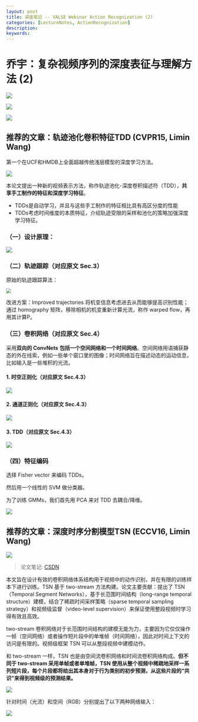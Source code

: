 ```yaml
---
layout: post
title: 讲座笔记 -- VALSE Webinar Action Recognization (2)
categories: [LectureNotes, ActionRecognization]
description: 
keywords: 
---
```


# 乔宇：复杂视频序列的深度表征与理解方法 (2)

![](/images/VALSE/actionRecognization3.png)

![](/images/VALSE/actionRecognization4.png)

![](/images/VALSE/actionRecognization5.png)

## 推荐的文章：轨迹池化卷积特征TDD (CVPR15, Limin Wang)

第一个在UCF和HMDB上全面超越传统浅层模型的深度学习方法。

![](/images/VALSE/actionRecognization6.png)

本论文提出一种新的视频表示方法，称作轨迹池化-深度卷积描述符（TDD），**共享手工制作的特征和深度学习特征**。

- TDDs是自动学习，并且与这些手工制作的特征相比具有高区分度的性能
- TDDs考虑时间维度的本质特征，介绍轨迹受限的采样和池化的策略加强深度学习特征。 

### （一）设计原理：

![](/images/VALSE/actionRecognization7.png)

### （二）轨迹跟踪（对应原文 Sec.3）

原始的轨迹跟踪算法：

<img src="https://oscdn.geek-share.com/Uploads/Images/Content/201911/04/520bdaeeda17c5abbd52dd88e8ce3775" style="zoom:80%;" />

改进方案：Improved trajectories 将机变信息考虑进去从而能够提高识别性能；通过 homography 矩阵，移除相机的机变重新计算光流，称作 warped flow，再用其计算P。

### （三）卷积网络（对应原文 Sec.4）

采用**双向的 ConvNets** **包括一个空间网络和一个时间网络**。空间网络用语捕获静态的外在线索，例如一些单个窗口里的图像；时间网络旨在描述动态的运动信息，比如输入是一些堆积的光流。

#### 1. 时空正则化（对应原文 Sec.4.3）

![](/images/VALSE/actionRecognization8.png)

#### 2. 通道正则化（对应原文 Sec.4.3）

![](/images/VALSE/actionRecognization9.png)

#### 3. TDD（对应原文 Sec.4.3）

![](/images/VALSE/actionRecognization10.png)

### （四）特征编码

选择 Fisher vector 来编码 TDDs。

然后用一个线性的 SVM 做分类器。

为了训练 GMMs，我们首先用 PCA 来对 TDD 去耦合/降维。 

![](/images/VALSE/actionRecognization11.png)

## 推荐的文章：深度时序分割模型TSN (ECCV16, Limin Wang)

![](/images/VALSE/actionRecognization12.png)

> 论文笔记: [CSDN](https://blog.csdn.net/zhang_can/article/details/79618781)

本文旨在设计有效的卷积网络体系结构用于视频中的动作识别，并在有限的训练样本下进行训练。TSN 基于 two-stream 方法构建。论文主要贡献：提出了 TSN（Temporal Segment Networks），基于长范围时间结构（long-range temporal structure）建模，结合了稀疏时间采样策略（sparse temporal sampling strategy）和视频级监督（video-level supervision）来保证使用整段视频时学习得有效且高效。

two-stream 卷积网络对于长范围时间结构的建模无能为力，主要因为它仅仅操作一帧（空间网络）或者操作短片段中的单堆帧（时间网络），因此对时间上下文的访问是有限的。视频级框架 TSN 可以从整段视频中建模动作。

和 two-stream 一样，TSN 也是由空间流卷积网络和时间流卷积网络构成。**但不同于 two-stream 采用单帧或者单堆帧，TSN 使用从整个视频中稀疏地采样一系列短片段，每个片段都将给出其本身对于行为类别的初步预测，从这些片段的“共识”来得到视频级的预测结果。**

![](/images/VALSE/actionRecognization13.png)

针对时间（光流）和空间（RGB）分别提出了以下两种网络输入：

![](/images/VALSE/actionRecognization14.png)
